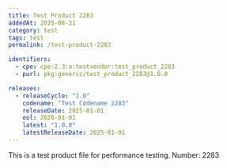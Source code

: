```yaml
---
title: Test Product 2283
addedAt: 2025-08-21
category: test
tags: test
permalink: /test-product-2283

identifiers:
  - cpe: cpe:2.3:a:testvendor:test_product_2283
  - purl: pkg:generic/test_product_2283@1.0.0

releases:
  - releaseCycle: "1.0"
    codename: "Test Codename 2283"
    releaseDate: 2025-01-01
    eol: 2026-01-01
    latest: "1.0.0"
    latestReleaseDate: 2025-01-01
---
```


This is a test product file for performance testing. Number: 2283
